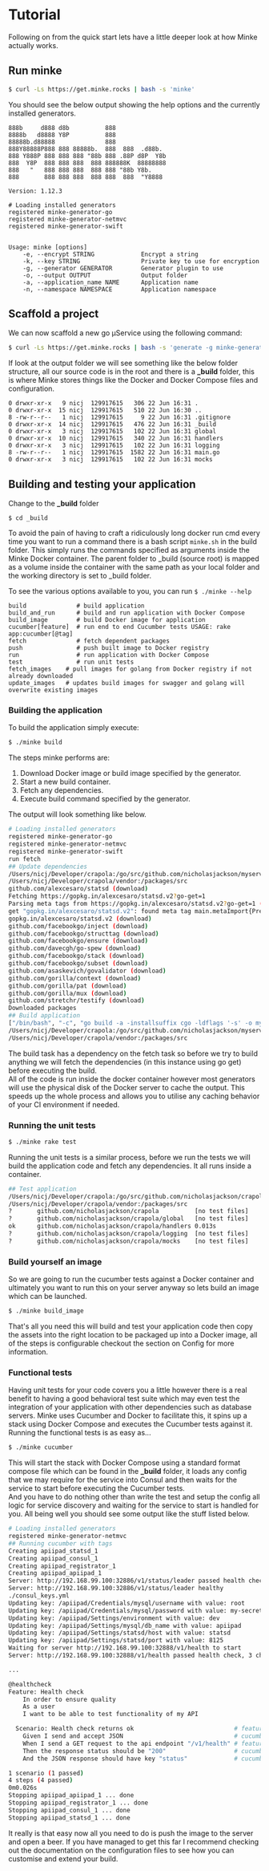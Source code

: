 # Tutorial
Following on from the quick start lets have a little deeper look at how Minke actually works.

## Run minke
```bash
$ curl -Ls https://get.minke.rocks | bash -s 'minke'
```

You should see the below output showing the help options and the currently installed generators.

```
888b     d888 d8b          888
8888b   d8888 Y8P          888
88888b.d88888              888
888Y88888P888 888 88888b.  888  888  .d88b.
888 Y888P 888 888 888 "88b 888 .88P d8P  Y8b
888  Y8P  888 888 888  888 888888K  88888888
888   "   888 888 888  888 888 "88b Y8b.
888       888 888 888  888 888  888  "Y8888

Version: 1.12.3

# Loading installed generators
registered minke-generator-go
registered minke-generator-netmvc
registered minke-generator-swift


Usage: minke [options]
    -e, --encrypt STRING             Encrypt a string
    -k, --key STRING                 Private key to use for encryption
    -g, --generator GENERATOR        Generator plugin to use
    -o, --output OUTPUT              Output folder
    -a, --application_name NAME      Application name
    -n, --namespace NAMESPACE        Application namespace
```

## Scaffold a project
We can now scaffold a new go μService using the following command:

```bash
$ curl -Ls https://get.minke.rocks | bash -s 'generate -g minke-generator-go -o $(pwd) -n github.com/nicholasjackson -a myservice'
```

If look at the output folder we will see something like the below folder structure, all our source code is in the root and there is a **_build** folder, this is where Minke stores things like the Docker and Docker Compose files and configuration.

```
0 drwxr-xr-x   9 nicj  129917615   306 22 Jun 16:31 .
0 drwxr-xr-x  15 nicj  129917615   510 22 Jun 16:30 ..
8 -rw-r--r--   1 nicj  129917615     9 22 Jun 16:31 .gitignore
0 drwxr-xr-x  14 nicj  129917615   476 22 Jun 16:31 _build
0 drwxr-xr-x   3 nicj  129917615   102 22 Jun 16:31 global
0 drwxr-xr-x  10 nicj  129917615   340 22 Jun 16:31 handlers
0 drwxr-xr-x   3 nicj  129917615   102 22 Jun 16:31 logging
8 -rw-r--r--   1 nicj  129917615  1582 22 Jun 16:31 main.go
0 drwxr-xr-x   3 nicj  129917615   102 22 Jun 16:31 mocks
```

## Building and testing your application
Change to the **_build** folder

```
$ cd _build
```
To avoid the pain of having to craft a ridiculously long docker run cmd every time you want to run a command there is a bash script `minke.sh` in the build folder.  This simply runs the commands specified as arguments inside the Minke Docker container.  The parent folder to _build (source root) is mapped as a volume inside the container with the same path as your local folder and the working directory is set to _build folder.

To see the various options available to you, you can run `$ ./minke --help` 

```
build              # build application
build_and_run      # build and run application with Docker Compose
build_image        # build Docker image for application
cucumber[feature]  # run end to end Cucumber tests USAGE: rake app:cucumber[@tag]
fetch              # fetch dependent packages
push               # push built image to Docker registry
run                # run application with Docker Compose
test               # run unit tests
fetch_images    # pull images for golang from Docker registry if not already downloaded
update_images   # updates build images for swagger and golang will overwrite existing images
```

### Building the application
To build the application simply execute:

```bash
$ ./minke build
```
The steps minke performs are:
1. Download Docker image or build image specified by the generator.
2. Start a new build container.
3. Fetch any dependencies.
4. Execute build command specified by the generator.

The output will look something like below.

```bash
# Loading installed generators
registered minke-generator-go
registered minke-generator-netmvc
registered minke-generator-swift
run fetch
## Update dependencies
/Users/nicj/Developer/crapola:/go/src/github.com/nicholasjackson/myservice
/Users/nicj/Developer/crapola/vendor:/packages/src
github.com/alexcesaro/statsd (download)
Fetching https://gopkg.in/alexcesaro/statsd.v2?go-get=1
Parsing meta tags from https://gopkg.in/alexcesaro/statsd.v2?go-get=1 (status code 200)
get "gopkg.in/alexcesaro/statsd.v2": found meta tag main.metaImport{Prefix:"gopkg.in/alexcesaro/statsd.v2", VCS:"git", RepoRoot:"https://gopkg.in/alexcesaro/statsd.v2"} at https://gopkg.in/alexcesaro/statsd.v2?go-get=1
gopkg.in/alexcesaro/statsd.v2 (download)
github.com/facebookgo/inject (download)
github.com/facebookgo/structtag (download)
github.com/facebookgo/ensure (download)
github.com/davecgh/go-spew (download)
github.com/facebookgo/stack (download)
github.com/facebookgo/subset (download)
github.com/asaskevich/govalidator (download)
github.com/gorilla/context (download)
github.com/gorilla/pat (download)
github.com/gorilla/mux (download)
github.com/stretchr/testify (download)
Downloaded packages
## Build application
["/bin/bash", "-c", "go build -a -installsuffix cgo -ldflags '-s' -o myservice"]
/Users/nicj/Developer/crapola:/go/src/github.com/nicholasjackson/myservice
/Users/nicj/Developer/crapola/vendor:/packages/src
```

The build task has a dependency on the fetch task so before we try to build anything we will fetch the dependencies (in this instance using go get) before executing the build.  
All of the code is run inside the docker container however most generators will use the physical disk of the Docker server to cache the output.  This speeds up the whole process and allows you to utilise any caching behavior of your CI environment if needed.

### Running the unit tests

```bash
$ ./minke rake test
```
Running the unit tests is a similar process, before we run the tests we will build the application code and fetch any dependencies.   It all runs inside a container.

```bash
## Test application
/Users/nicj/Developer/crapola:/go/src/github.com/nicholasjackson/crapola
/Users/nicj/Developer/crapola/vendor:/packages/src
?   	github.com/nicholasjackson/crapola	        [no test files]
?   	github.com/nicholasjackson/crapola/global	[no test files]
ok  	github.com/nicholasjackson/crapola/handlers	0.013s
?   	github.com/nicholasjackson/crapola/logging	[no test files]
?   	github.com/nicholasjackson/crapola/mocks	[no test files]
```

### Build yourself an image
So we are going to run the cucumber tests against a Docker container and ultimately you want to run this on your server anyway so lets build an image which can be launched.

```bash
$ ./minke build_image
```

That's all you need this will build and test your application code then copy the assets into the right location to be packaged up into a Docker image, all of the steps is configurable checkout the section on Config for more information.

### Functional tests
Having unit tests for your code covers you a little however there is a real benefit to having a good behavioral test suite which may even test the integration of your application with other dependencies such as database servers.
Minke uses Cucumber and Docker to facilitate this, it spins up a stack using Docker Compose and executes the Cucumber tests against it.  
Running the functional tests is as easy as...

```bash
$ ./minke cucumber
```

This will start the stack with Docker Compose using a standard format compose file which can be found in the **_build** folder, it loads any config that we may require for the service into Consul and then waits for the service to start before executing the Cucumber tests.  
And you have to do nothing other than write the test and setup the config all logic for service discovery and waiting for the service to start is handled for you.
All being well you should see some output like the stuff listed below.

```bash
# Loading installed generators
registered minke-generator-netmvc
## Running cucumber with tags
Creating apiipad_statsd_1
Creating apiipad_consul_1
Creating apiipad_registrator_1
Creating apiipad_apiipad_1
Server: http://192.168.99.100:32886/v1/status/leader passed health check, 1 checks to go...
Server: http://192.168.99.100:32886/v1/status/leader healthy
./consul_keys.yml
Updating key: /apiipad/Credentials/mysql/username with value: root
Updating key: /apiipad/Credentials/mysql/password with value: my-secret-pw
Updating key: /apiipad/Settings/environment with value: dev
Updating key: /apiipad/Settings/mysql/db_name with value: apiipad
Updating key: /apiipad/Settings/statsd/host with value: statsd
Updating key: /apiipad/Settings/statsd/port with value: 8125
Waiting for server http://192.168.99.100:32888/v1/health to start
Server: http://192.168.99.100:32888/v1/health passed health check, 3 checks to go...

...

@healthcheck
Feature: Health check
	In order to ensure quality
	As a user
	I want to be able to test functionality of my API

  Scenario: Health check returns ok                            # features/health.feature:10
    Given I send and accept JSON                               # cucumber-api-0.3/lib/cucumber-api/steps.rb:11
    When I send a GET request to the api endpoint "/v1/health" # features/steps/http.rb:1
    Then the response status should be "200"                   # cucumber-api-0.3/lib/cucumber-api/steps.rb:107
    And the JSON response should have key "status"             # cucumber-api-0.3/lib/cucumber-api/steps.rb:132

1 scenario (1 passed)
4 steps (4 passed)
0m0.026s
Stopping apiipad_apiipad_1 ... done
Stopping apiipad_registrator_1 ... done
Stopping apiipad_consul_1 ... done
Stopping apiipad_statsd_1 ... done
```

It really is that easy now all you need to do is push the image to the server and open a beer.  If you have managed to get this far I recommend checking out the documentation on the configuration files to see how you can customise and extend your build.
